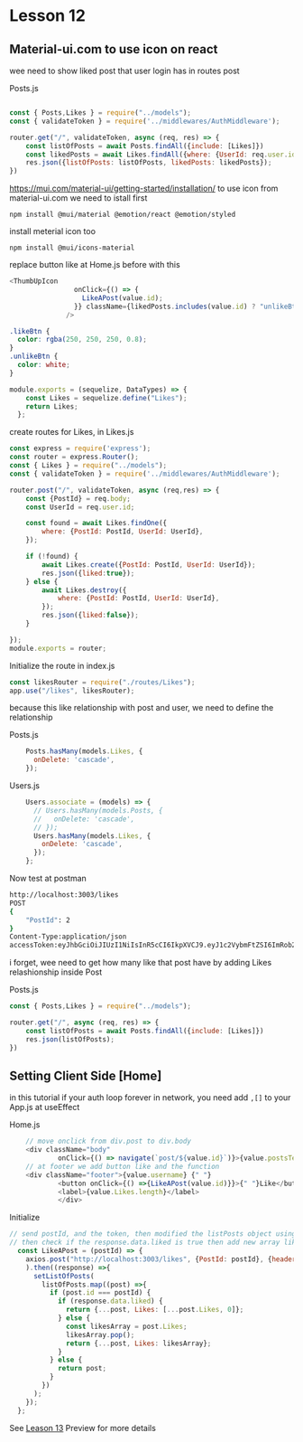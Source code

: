 # Lesson 12

## Material-ui.com to use icon on react

wee need to show liked post that user login has in routes post

Posts.js

```javascript

const { Posts,Likes } = require("../models");
const { validateToken } = require('../middlewares/AuthMiddleware');

router.get("/", validateToken, async (req, res) => {
    const listOfPosts = await Posts.findAll({include: [Likes]})
    const likedPosts = await Likes.findAll({where: {UserId: req.user.id}});
    res.json({listOfPosts: listOfPosts, likedPosts: likedPosts});
})
```

https://mui.com/material-ui/getting-started/installation/
to use icon from material-ui.com we need to istall first

`npm install @mui/material @emotion/react @emotion/styled`

install meterial icon too

`npm install @mui/icons-material`

replace button like at Home.js before with this

```javascript
<ThumbUpIcon
                onClick={() => {
                  LikeAPost(value.id);
                }} className={likedPosts.includes(value.id) ? "unlikeBtn" : "likeBtn"}
              />
```

```css
.likeBtn {
  color: rgba(250, 250, 250, 0.8);
}
.unlikeBtn {
  color: white;
}
```



```javascript
module.exports = (sequelize, DataTypes) => {
    const Likes = sequelize.define("Likes");
    return Likes;
  };
```

create routes for Likes, in Likes.js

```javascript
const express = require('express');
const router = express.Router();
const { Likes } = require("../models");
const { validateToken } = require('../middlewares/AuthMiddleware');

router.post("/", validateToken, async (req,res) => {
    const {PostId} = req.body;
    const UserId = req.user.id;

    const found = await Likes.findOne({
        where: {PostId: PostId, UserId: UserId},
    });

    if (!found) {
        await Likes.create({PostId: PostId, UserId: UserId});
        res.json({liked:true});
    } else {
        await Likes.destroy({
            where: {PostId: PostId, UserId: UserId},
        });
        res.json({liked:false});
    }

});
module.exports = router;
```

Initialize the route in index.js

```javascript
const likesRouter = require("./routes/Likes");
app.use("/likes", likesRouter);
```

because this like relationship with post and user, we need to define the relationship

Posts.js

```javascript
    Posts.hasMany(models.Likes, {
      onDelete: 'cascade',
    });
```

Users.js

```javascript
    Users.associate = (models) => {
      // Users.hasMany(models.Posts, {
      //   onDelete: 'cascade',
      // });
      Users.hasMany(models.Likes, {
        onDelete: 'cascade',
      });
    };
```

Now test at postman

```bash
http://localhost:3003/likes
POST
{
    "PostId": 2
}
Content-Type:application/json
accessToken:eyJhbGciOiJIUzI1NiIsInR5cCI6IkpXVCJ9.eyJ1c2VybmFtZSI6ImRob25pMTIzIiwiaWQiOjMsImlhdCI6MTY4Njc4NTY5NH0.bnT9-7PNDZEAYJUHBfOFTr2FUeZxzbVMSS1k9ROv1yg
```

i forget, wee need to get how many like that post have by adding Likes relashionship inside Post

Posts.js

```javascript
const { Posts,Likes } = require("../models");

router.get("/", async (req, res) => {
    const listOfPosts = await Posts.findAll({include: [Likes]})
    res.json(listOfPosts);
})
```

## Setting Client Side [Home]

in this tutorial if your auth loop forever in network, you need add `,[]` to your App.js at useEffect

Home.js

```javascript
    // move onclick from div.post to div.body
    <div className="body"
            onClick={() => navigate(`post/${value.id}`)}>{value.postsText}</div>
    // at footer we add button like and the function
    <div className="footer">{value.username} {" "} 
            <button onClick={() =>{LikeAPost(value.id)}}>{" "}Like</button>
            <label>{value.Likes.length}</label>
            </div>
```

Initialize

```javascript
// send postId, and the token, then modified the listPosts object using map if the post.id equel with postId
// then check if the response.data.liked is true then add new array like, else remove last object from array post using `pop()`.
  const LikeAPost = (postId) => {
    axios.post("http://localhost:3003/likes", {PostId: postId}, {headers: { accessToken: localStorage.getItem("accessToken") }}
    ).then((response) =>{
      setListOfPosts(
        listOfPosts.map((post) =>{
          if (post.id === postId) {
            if (response.data.liked) {
              return {...post, Likes: [...post.Likes, 0]};
            } else {
              const likesArray = post.Likes;
              likesArray.pop();
              return {...post, Likes: likesArray};
            }
          } else {
            return post;
          }
        })
      );
    });
  };
```

See [Leason 13](https://lesson12.com) Preview for more details
